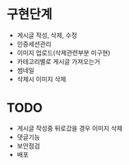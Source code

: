 # 구현단계
- 게시글 작성, 삭제, 수정
- 인증세션관리
- 이미지 업로드(삭제관련부분 미구현)
- 카테고리별로 게시글 가져오는거
- 썸네일
- 삭제시 이미지 삭제

# TODO
- 게시글 작성중 뒤로갔을 경우 이미지 삭제
- 댓글기능
- 보안점검
- 배포